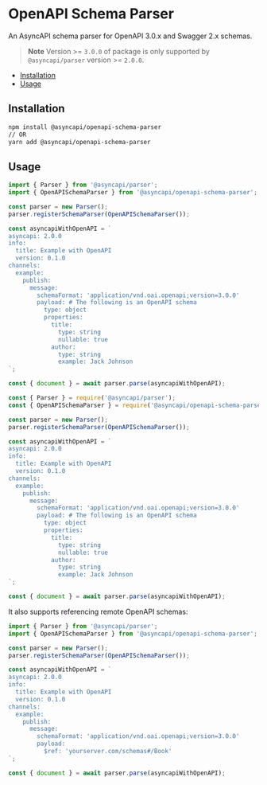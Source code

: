 # OpenAPI Schema Parser

An AsyncAPI schema parser for OpenAPI 3.0.x and Swagger 2.x schemas.

> **Note**
> Version >= `3.0.0` of package is only supported by `@asyncapi/parser` version >= `2.0.0`.

<!-- toc is generated with GitHub Actions do not remove toc markers -->

<!-- toc -->

- [Installation](#installation)
- [Usage](#usage)

<!-- tocstop -->

## Installation

```bash
npm install @asyncapi/openapi-schema-parser
// OR
yarn add @asyncapi/openapi-schema-parser
```

## Usage

```ts
import { Parser } from '@asyncapi/parser';
import { OpenAPISchemaParser } from '@asyncapi/openapi-schema-parser';

const parser = new Parser();
parser.registerSchemaParser(OpenAPISchemaParser()); 

const asyncapiWithOpenAPI = `
asyncapi: 2.0.0
info:
  title: Example with OpenAPI
  version: 0.1.0
channels:
  example:
    publish:
      message:
        schemaFormat: 'application/vnd.oai.openapi;version=3.0.0'
        payload: # The following is an OpenAPI schema
          type: object
          properties:
            title:
              type: string
              nullable: true
            author:
              type: string
              example: Jack Johnson
`;

const { document } = await parser.parse(asyncapiWithOpenAPI);
```

```js
const { Parser } = require('@asyncapi/parser');
const { OpenAPISchemaParser } = require('@asyncapi/openapi-schema-parser');

const parser = new Parser();
parser.registerSchemaParser(OpenAPISchemaParser()); 

const asyncapiWithOpenAPI = `
asyncapi: 2.0.0
info:
  title: Example with OpenAPI
  version: 0.1.0
channels:
  example:
    publish:
      message:
        schemaFormat: 'application/vnd.oai.openapi;version=3.0.0'
        payload: # The following is an OpenAPI schema
          type: object
          properties:
            title:
              type: string
              nullable: true
            author:
              type: string
              example: Jack Johnson
`;

const { document } = await parser.parse(asyncapiWithOpenAPI);
```

It also supports referencing remote OpenAPI schemas:

```ts
import { Parser } from '@asyncapi/parser';
import { OpenAPISchemaParser } from '@asyncapi/openapi-schema-parser';

const parser = new Parser();
parser.registerSchemaParser(OpenAPISchemaParser()); 

const asyncapiWithOpenAPI = `
asyncapi: 2.0.0
info:
  title: Example with OpenAPI
  version: 0.1.0
channels:
  example:
    publish:
      message:
        schemaFormat: 'application/vnd.oai.openapi;version=3.0.0'
        payload:
          $ref: 'yourserver.com/schemas#/Book'
`;

const { document } = await parser.parse(asyncapiWithOpenAPI);
```
